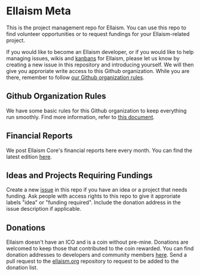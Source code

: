 # Ellaism Meta

This is the project management repo for Ellaism. You can use this repo to find volunteer opportunities or to request fundings for your Ellaism-related project.

If you would like to become an Ellaism developer, or if you would like to help managing issues, wikis and [kanbans](https://github.com/ellaism/meta/projects) for Ellaism, please let us know by creating a new issue in this repository and introducing yourself. We will then give you approriate write access to this Github organization. While you are there, remember to follow [our Github organization rules](./github.md).

## Github Organization Rules

We have some basic rules for this Github organization to keep everything run smoothly. Find more information, refer to [this document](./github.md).

## Financial Reports

We post Ellaism Core's financial reports here every month. You can find the latest edition [here](./finance/2018-01.md).

## Ideas and Projects Requiring Fundings

Create a new [issue](https://github.com/ellaism/meta/issues/new) in this repo if you have an idea or a project that needs funding. Ask people with access rights to this repo to give it approriate labels "idea" or "funding required". Include the donation address in the issue description if applicable.

## Donations

Ellaism doesn't have an ICO and is a coin without pre-mine. Donations are welcomed to keep those that contributed to the coin rewarded. You can find donation addresses to developers and community members [here](https://ellaism.org/donate/). Send a pull request to the [ellaism.org](https://github.com/ellaism/ellaism.org) repository to request to be added to the donation list.

